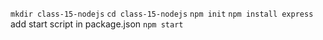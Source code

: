 `mkdir class-15-nodejs`
`cd class-15-nodejs`
`npm init`
`npm install express`
add start script in package.json
`npm start`

